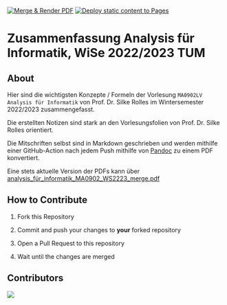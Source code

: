 [![Merge & Render PDF](https://github.com/ManuelLerchner/analysis/actions/workflows/render.yml/badge.svg)](https://github.com/ManuelLerchner/analysis/actions/workflows/render.yml)
[![Deploy static content to Pages](https://github.com/ManuelLerchner/analysis/actions/workflows/static.yml/badge.svg)](https://github.com/ManuelLerchner/analysis/actions/workflows/static.yml)

# Zusammenfassung Analysis für Informatik, WiSe 2022/2023 TUM

## About

Hier sind die wichtigsten Konzepte / Formeln der Vorlesung `MA0902LV Analysis für Informatik` von Prof. Dr. Silke Rolles im Wintersemester 2022/2023 zusammengefasst.

Die erstellten Notizen sind stark an den Vorlesungsfolien von Prof. Dr. Silke Rolles orientiert.

Die Mitschriften selbst sind in Markdown geschrieben und werden mithilfe einer GitHub-Action nach jedem Push mithilfe von [Pandoc](https://pandoc.org/) zu einem PDF konvertiert.

Eine stets aktuelle Version der PDFs kann über [analysis_für_informatik_MA0902_WS2223_merge.pdf](https://manuellerchner.github.io/analysis/analysis_f%C3%BCr_informatik_MA0902_WS2223_merge.pdf)

## How to Contribute

1. Fork this Repository

2. Commit and push your changes to **your** forked repository

3. Open a Pull Request to this repository

4. Wait until the changes are merged

## Contributors

<a href="https://github.com/ManuelLerchner/analysis/graphs/contributors">
  <img src="https://contrib.rocks/image?repo=ManuelLerchner/analysis" />
</a>
